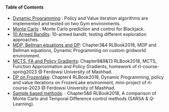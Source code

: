 #### Table of Contents

- [Dynamic Programming](dynamic-programming " Dynamic Programming") : Policy and Value iteration algorithms are implemented and tested on two Gym environments.
- [Monte Carlo](monte-carlo " Monte Carlo") : Monte Carlo prediction and control for Blackjack.
- [10 Armed Bandits](k-arm-bandits): 10-armed bandit, testing different exploration approaches.
- [MDP, Bellman equations and DP](gridworld-dp): Chapter3&4 RLBook2018, MDP and Bellman equations, Dynamic Programming on custom gridworld environment.
- [MCTS, FA and Policy Gradients](mcts-fa-pg): Chapter8&9&13 RLBook2018, MCTS, Function Approximation and Policy Gradients, homework of rl-course-spring2023 @ Ferdowsi University of Mashhad.
- [DP on Frozenlake](dp-frozenlake): Chapter4 RLBook2018, Dynamic Programming, policy and value iterations on FrozenLake environment, mini-project of rl-course-2023 @ Ferdowsi University of Mashhad.
- [Sample based methods](sample-based-methods-taxi): : Chapter5&6 RLBook2018, A comparison of Monte Carlo and Temporal Difference control methods (SARSA & Q-Learning).
